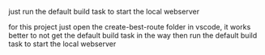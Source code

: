 just run the default build task to start the local webserver

for this project just open the create-best-route folder in vscode, it works better to not get the default build task in the way then run the default build task to start the local webserver